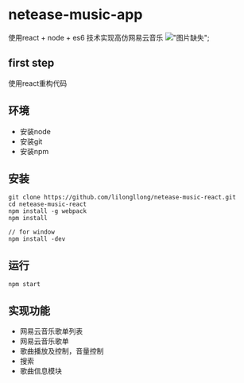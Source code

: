 # netease-music-app
使用react + node + es6 技术实现高仿网易云音乐
!["图片缺失"](https://github.com/lilongllong/netease-music-react/blob/master/docs/netease-music-juke-music.png?raw=true);
## first step
使用react重构代码

## 环境
- 安装node
- 安装git
- 安装npm

## 安装
```
git clone https://github.com/lilongllong/netease-music-react.git
cd netease-music-react
npm install -g webpack
npm install

// for window
npm install -dev

```
## 运行
```
npm start
```

## 实现功能
- 网易云音乐歌单列表
- 网易云音乐歌单
- 歌曲播放及控制，音量控制
- 搜索
- 歌曲信息模块

<!-- ## 缺陷
经过搜索的音乐由于官方无法获得音乐地址，导致无法播放。 -->
